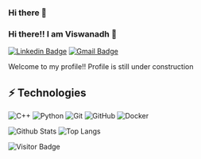 ### Hi there 👋

### Hi there!! I am Viswanadh 👋

<!--
**VIS-WA/VIS-WA** is a ✨ _special_ ✨ repository because its `README.md` (this file) appears on your GitHub profile.

Here are some ideas to get you started:

- 🔭 I’m currently working on ...
- 🌱 I’m currently learning ...
- 👯 I’m looking to collaborate on ...
- 🤔 I’m looking for help with ...
- 💬 Ask me about ...
- 📫 How to reach me: ...
- 😄 Pronouns: ...
- ⚡ Fun fact: ...
-->


[![Linkedin Badge](https://img.shields.io/badge/-savitha_viswanadh?style=flat-square&logo=Linkedin&logoColor=white&labelColor=blue&color=blue&link=https://www.linkedin.com/in/savitha-viswanadh)](https://www.linkedin.com/in/savitha-viswanadh)
[![Gmail Badge](https://img.shields.io/badge/-kandalaviswanadh@gmail.com-c14438?style=flat-square&logo=Gmail&logoColor=white&link=mailto:kandalaviswanadh@gmail.com)](mailto:kandalaviswanadh@gmail.com)

Welcome to my profile!! Profile is still under construction
<!-- 
Write more about yourself
-->

## ⚡ Technologies
![C++](https://img.shields.io/badge/c++-%2300599C.svg?style=flat&logo=c%2B%2B&logoColor=white)
![Python](https://img.shields.io/badge/-Python-black?style=flat-square&logo=Python)
![Git](https://img.shields.io/badge/-Git-black?style=flat-square&logo=git)
![GitHub](https://img.shields.io/badge/-GitHub-181717?style=flat-square&logo=github)
![Docker](https://img.shields.io/badge/-Docker-black?style=flat-square&logo=docker)


![Github Stats](https://github-readme-stats.vercel.app/api?username=VIS-WA&count_private=true&show_icons=true&include_all_commits=true)
![Top Langs](https://github-readme-stats.vercel.app/api/top-langs/?username=VIS-WA&hide=TeX&layout=compact)

![Visitor Badge](https://visitor-badge.laobi.icu/badge?page_id=VIS-WA.visitor-badge)
